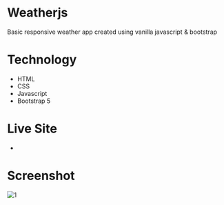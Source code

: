 # Weatherjs
Basic responsive weather app created using vanilla javascript &amp; bootstrap

# Technology
- HTML
- CSS
- Javascript
- Bootstrap 5

# Live Site
- 

# Screenshot
![1](https://github.com/Evilking009/Weatherjs/assets/4027728/c9dac538-3d93-4339-9364-a92874314bfd)

